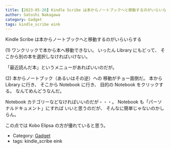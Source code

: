 ```yaml
---
title: [2023-05-26] Kindle Scribe は本からノートブックへと移動するのがいらいらする ---ソフトウェアアップデートで改善されるのを待っているのだが・・・
author: Satoshi Nakagawa
category: Gadget
tags: kindle_scribe eink
---
```


Kindle Scribe は本からノートブックへと移動するのがいらいらする

 (1) ワンクリックで本から本へ移動できない。
いったん Library にもどって、
そこから別の本を選択しなければいけない。

 「最近読んだ本」というメニューがあればいいのだが。

 (2) 本からノートブック（あるいはその逆）への
移動がチョー面倒だ。
本から Library に行き、
そこから Notebook に行き、
目的の Notebook をクリックする。
なんてめんどうなんだ。

 Notebook カテゴリーなどなければいいのだが・・・。
Notebook も「パーソナルドキュメント」にすれば
いいと思うのだが、
そんなに簡単じゃないのかしらん。

 この点では Kobo Elipsa の方が優れていると思う。

- Category: [Gadget](https://merapano.github.io/categories.html#Gadget)
- tags: kindle_scribe eink
